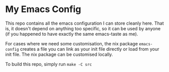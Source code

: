 # My Emacs Config

This repo contains all the emacs configuration I can store cleanly here. That
is, it doesn't depend on anything too specific, so it can be used by anyone (if
you happened to have exactly the same emacs-taste as me).

For cases where we need some customisation, the nix package `emacs-config`
creates a file you can link as your init file directly or load from your init
file. The nix package can be customised locally.

To build this repo, simply run `make -C src`
